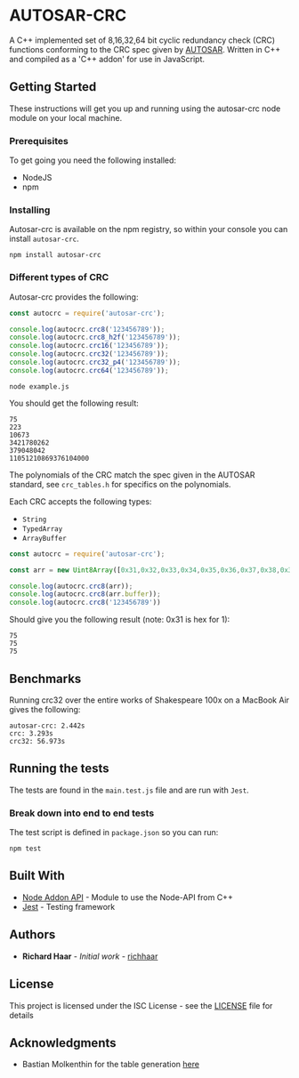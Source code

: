 # AUTOSAR-CRC

A C++ implemented set of 8,16,32,64 bit cyclic redundancy check (CRC) functions conforming to the CRC spec given by [AUTOSAR](https://www.autosar.org/). Written in C++ and compiled as a 'C++ addon' for use in JavaScript.

## Getting Started

These instructions will get you up and running using the autosar-crc node module on your local machine.

### Prerequisites

To get going you need the following installed:

* NodeJS
* npm

### Installing

Autosar-crc is available on the npm registry, so within your console you can install `autosar-crc`.

```
npm install autosar-crc
```

### Different types of CRC

Autosar-crc provides the following:

```js example.js
const autocrc = require('autosar-crc');

console.log(autocrc.crc8('123456789'));
console.log(autocrc.crc8_h2f('123456789'));
console.log(autocrc.crc16('123456789'));
console.log(autocrc.crc32('123456789'));
console.log(autocrc.crc32_p4('123456789'));
console.log(autocrc.crc64('123456789'));

```
```
node example.js 
```

You should get the following result:

```
75
223
10673
3421780262
379048042
11051210869376104000
```

The polynomials of the CRC match the spec given in the AUTOSAR standard, see `crc_tables.h` for specifics on the polynomials.

Each CRC accepts the following types:

* `String`
* `TypedArray`
* `ArrayBuffer`

```js
const autocrc = require('autosar-crc');

const arr = new Uint8Array([0x31,0x32,0x33,0x34,0x35,0x36,0x37,0x38,0x39]);

console.log(autocrc.crc8(arr));
console.log(autocrc.crc8(arr.buffer));
console.log(autocrc.crc8('123456789'))

```

Should give you the following result (note: 0x31 is hex for 1):

```
75
75
75
```

## Benchmarks

Running crc32 over the entire works of Shakespeare 100x on a MacBook Air gives the following:

```
autosar-crc: 2.442s
crc: 3.293s
crc32: 56.973s
```

## Running the tests

The tests are found in the `main.test.js` file and are run with `Jest`.

### Break down into end to end tests

The test script is defined in `package.json` so you can run:

```
npm test
```

## Built With

* [Node Addon API](https://github.com/nodejs/node-addon-api) - Module to use the Node-API from C++
* [Jest](https://jestjs.io/) - Testing framework

## Authors

* **Richard Haar** - *Initial work* - [richhaar](https://github.com/richhaar)

<!--See also the list of [contributors](https://github.com/your/project/contributors) who participated in this project.-->

## License

This project is licensed under the ISC License - see the [LICENSE](https://github.com/richhaar/autosar-crc/blob/main/LICENSE) file for details

## Acknowledgments

* Bastian Molkenthin for the table generation [here](http://www.sunshine2k.de/coding/javascript/crc/crc_js.html)
